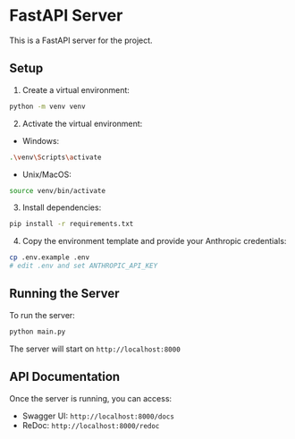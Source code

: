 # FastAPI Server

This is a FastAPI server for the project.

## Setup

1. Create a virtual environment:

```bash
python -m venv venv
```

2. Activate the virtual environment:

- Windows:

```bash
.\venv\Scripts\activate
```

- Unix/MacOS:

```bash
source venv/bin/activate
```

3. Install dependencies:

```bash
pip install -r requirements.txt
```

4. Copy the environment template and provide your Anthropic credentials:

```bash
cp .env.example .env
# edit .env and set ANTHROPIC_API_KEY
```

## Running the Server

To run the server:

```bash
python main.py
```

The server will start on `http://localhost:8000`

## API Documentation

Once the server is running, you can access:

- Swagger UI: `http://localhost:8000/docs`
- ReDoc: `http://localhost:8000/redoc`
